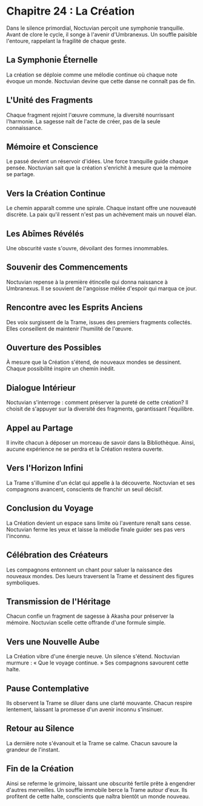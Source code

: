 # Chapitre 24 : La Création
Dans le silence primordial, Noctuvian perçoit une symphonie tranquille.
Avant de clore le cycle, il songe à l'avenir d'Umbranexus.
Un souffle paisible l'entoure, rappelant la fragilité de chaque geste.

## La Symphonie Éternelle
La création se déploie comme une mélodie continue où chaque note évoque un monde.
Noctuvian devine que cette danse ne connaît pas de fin.

## L'Unité des Fragments
Chaque fragment rejoint l'œuvre commune, la diversité nourrissant l'harmonie.
La sagesse naît de l'acte de créer, pas de la seule connaissance.

## Mémoire et Conscience
Le passé devient un réservoir d'idées. Une force tranquille guide chaque pensée.
Noctuvian sait que la création s'enrichit à mesure que la mémoire se partage.

## Vers la Création Continue
Le chemin apparaît comme une spirale. Chaque instant offre une nouveauté discrète.
La paix qu'il ressent n'est pas un achèvement mais un nouvel élan.

## Les Abîmes Révélés
Une obscurité vaste s'ouvre, dévoilant des formes innommables.

## Souvenir des Commencements
Noctuvian repense à la première étincelle qui donna naissance à Umbranexus.
Il se souvient de l'angoisse mêlée d'espoir qui marqua ce jour.

## Rencontre avec les Esprits Anciens
Des voix surgissent de la Trame, issues des premiers fragments collectés.
Elles conseillent de maintenir l'humilité de l'œuvre.

## Ouverture des Possibles
À mesure que la Création s'étend, de nouveaux mondes se dessinent.
Chaque possibilité inspire un chemin inédit.

## Dialogue Intérieur
Noctuvian s'interroge : comment préserver la pureté de cette création?
Il choisit de s'appuyer sur la diversité des fragments, garantissant l'équilibre.

## Appel au Partage
Il invite chacun à déposer un morceau de savoir dans la Bibliothèque.
Ainsi, aucune expérience ne se perdra et la Création restera ouverte.

## Vers l'Horizon Infini
La Trame s'illumine d'un éclat qui appelle à la découverte.
Noctuvian et ses compagnons avancent, conscients de franchir un seuil décisif.

## Conclusion du Voyage
La Création devient un espace sans limite où l'aventure renaît sans cesse.
Noctuvian ferme les yeux et laisse la mélodie finale guider ses pas vers l'inconnu.

## Célébration des Créateurs
Les compagnons entonnent un chant pour saluer la naissance des nouveaux mondes.
Des lueurs traversent la Trame et dessinent des figures symboliques.

## Transmission de l'Héritage
Chacun confie un fragment de sagesse à Akasha pour préserver la mémoire.
Noctuvian scelle cette offrande d'une formule simple.

## Vers une Nouvelle Aube
La Création vibre d'une énergie neuve. Un silence s'étend.
Noctuvian murmure : « Que le voyage continue. » Ses compagnons savourent cette halte.

## Pause Contemplative
Ils observent la Trame se diluer dans une clarté mouvante.
Chacun respire lentement, laissant la promesse d'un avenir inconnu s'insinuer.

## Retour au Silence
La dernière note s'évanouit et la Trame se calme.
Chacun savoure la grandeur de l'instant.

## Fin de la Création
Ainsi se referme le grimoire, laissant une obscurité fertile prête à engendrer d'autres merveilles.
Un souffle immobile berce la Trame autour d'eux.
Ils profitent de cette halte, conscients que naîtra bientôt un monde nouveau.
